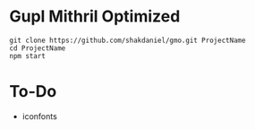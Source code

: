 Gupl Mithril Optimized
===

```
git clone https://github.com/shakdaniel/gmo.git ProjectName
cd ProjectName
npm start
```



To-Do
=
- iconfonts